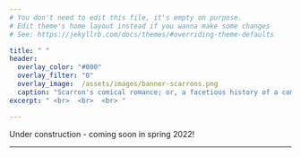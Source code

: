 ```yaml
---
# You don't need to edit this file, it's empty on purpose.
# Edit theme's home layout instead if you wanna make some changes
# See: https://jekyllrb.com/docs/themes/#overriding-theme-defaults

title: " "
header:
  overlay_color: "#000"
  overlay_filter: "0"
  overlay_image:  /assets/images/banner-scarrons.png
  caption: "Scarron's comical romance; or, a facetious history of a company of strowling stage-players (London: J. C. and William Crookje, 1676), WING S831, Huntington Library"
excerpt: " <br>  <br>  <br> "

---
```


Under construction - coming soon in spring 2022!

---
